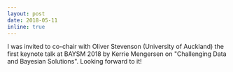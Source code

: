 ```yaml
---
layout: post
date: 2018-05-11
inline: true
---
```


I was invited to co-chair with Oliver Stevenson (University of Auckland) the first keynote talk at BAYSM 2018 by  Kerrie Mengersen on "Challenging Data and Bayesian Solutions". Looking forward to it!